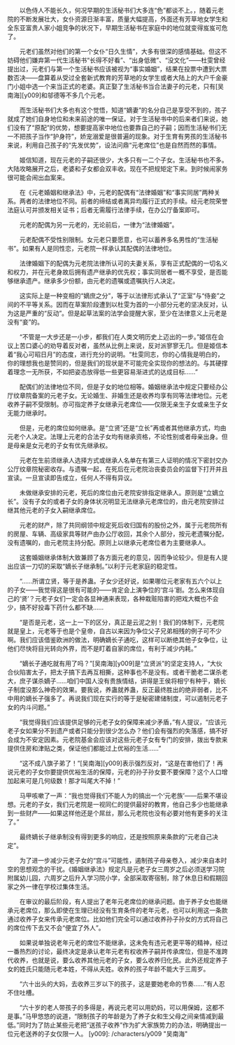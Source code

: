 　　以色侍人不能长久，何况早期的生活秘书们大多连“色”都谈不上。，随着元老院的不断发展壮大，女仆资源日渐丰富，质量大幅提高，外面还有芳草地女学生和全东亚富贵人家小姐竞争的状况下，早期生活秘书在家庭中的地位就变得岌岌可危了。

　　元老们虽然对他们的第一个女仆“日久生情”，大多有很深的感情基础。但这不妨碍他们嫌弃第一代生活秘书“长得不好看”、“出身低微”、“没文化”——杜雯曾经提出过，元老们与第一个生活秘书应该被视为“事实婚姻”，结果在投票中遭到大票数否决——盘算着从受过全套新式教育的芳草地的女学生或者大陆上的大户千金豪门小姐中选一个来当正式的老婆。真正娶了生活秘书当合法妻子的元老，只有[吴南海][y009]和邬德等不多几个元老。

　　而生活秘书们大多也有这个觉悟，知道“嫡妻”的名分自己是享受不到的，孩子就成了她们自身地位和未来前途的唯一保证。对于生活秘书中的后来者们来说，她们没有了“原配”的优势，想要提高家中地位也要靠自己的子嗣；因而生活秘书们无一不把孩子当作“护身符”，娇宠溺爱是很普遍的现象。对于生育有男孩的生活秘书来说，利用自己孩子的“先发优势”，设法问鼎“元老席位”也是自然而然的事情。

　　姬信知道，现在元老的子嗣还很少，大多只有一二个子女。生活秘书也不多。大陆攻略展开之后，老婆和子女都会双丰收。现在不把规矩定下来。到时候闹家务很可能会闹出血案来。

　　在《元老婚姻和继承法》中，元老的配偶有“法律婚姻”和“事实同居”两种关系。两者的法律地位不同。前者的缔结或者离异均履行正式的手续。经元老院荣誉法庭认可并颁发相关证书；后者无需履行法律手续，在办公厅备案即可。

　　元老的配偶为另一元老的，无论前后，一律为“法律婚姻”。

　　元老配偶不受性别限制。女元老只要愿意，也可以蓄养多名男性的“生活秘书”。如果有人是同性恋，元老院一样承认其配偶的法律地位。

　　法律婚姻下的配偶为元老院法律所认可的夫妻关系，享有正式配偶的一切名义和权力，并在元老身故后拥有遗产继承的优先权；事实同居者一概不享受，是否能够继承遗产。继承多少份额，由元老的遗嘱或遗嘱执行人决定。

　　这实际上是一种变相的“嫡庶之分”，等于以法律形式承认了“正室”与“侍妾”之间的不平等关系。因而在草案阶段遭到以杜雯为首的一小部分元老的坚决反对，认为这是严重的“反动”。但是起草法案的法学会提醒大家，至少在法律意义上元老是没有“妾”的。

　　“不管是一大步还是一小步，都我们在人类文明历史上迈出的一步。”姬信在会议上苦口婆心的劝导着反对者，虽然从比例上来说，反对派寥寥无几。但是姬信本着“我心可昭日月”的态度，进行充分的说明。“杜雯同志，你的心情我是明白的，你的理想我也是赞同的，但是我们的现状是不可能完全实现你的想法的。与其硬撑着理念一无所获，不如把姿态放得低一些更容易渐进式的达成目标……”

　　配偶们的法律地位不同，但是子女的地位相等。婚姻继承法中规定只要经办公厅纹章院备案的元老子女。无论婚生、非婚生还是收养均享有同等法律地位。元老收养子嗣不受限制。亦可指定养子女继承元老席位——仅限无亲生子女或亲生子女无能力继承时。

　　但是，元老的席位如何继承。是“立贤”还是“立长”再或者其他继承方式，均由元老个人决定。法理上元老的合法子女均有继承资格，不论性别或者母亲出身。但是母亲是女元老的子女有优先继承权。

　　元老在生前须继承人选择方式或继承人名单在有第三人证明的情况下密封交办公厅纹章院秘密收存。与遗嘱一起，在死后在元老院治丧委员会的监督下打开并且宣读。一旦宣读即告成立，任何人不得有异议。

　　未做继承安排的元老，死后的席位由元老院安排指定继承人。原则是“立嫡立长”。没有子女的或者子女的身体状况明显无法继承元老席位的，由元老院安排过继其他元老的子女入嗣继承席位。

　　元老的财产，除了共同纲领中规定死后收归国有的股份之外，属于元老院所有的房屋、车辆、高级家具等财产由办公厅收回，其余个人部分，按元老遗嘱分配，没有遗嘱的，由元老院主持分配。原则上以继承元老席位者为主要继承人。

　　这套婚姻继承体制大致兼顾了各方面元老的意见，因而争论较少。但是有人提出应该一刀切的采取“嫡长子继承制。”以利于元老家庭的稳定性。

　　“……所谓立贤，等于是养蛊。子女少还好说，如果哪位元老家有五六个以上的子女——我觉得这是很有可能的——肯定会上演争位的‘宫斗’剧。怎么来体现自己的‘贤’？元老子女们一定会各显神通来表现，各种栽赃陷害的把戏大概也不会少，搞不好投毒下药什么都不缺……

　　“是否是元老，这一上一下的区分，真正是云泥之别！我们的体制下，元老院就是皇上，元老等于也是个皇帝，自古以来因为争位父子兄弟相残的例子可不少啊。我们应该借鉴欧洲的做法，明确嫡长子通吃，这样可以断绝其他子女争位，让他们尽快将目光转向外界，而不是盯着自家的席位，有利于减少内耗。”

　　“嫡长子通吃就有用了吗？”[吴南海][y009]是“立贤派”的坚定支持人，“大伙合伙陷害太子，把太子搞下去再互相撕，这种事也不是没有。或者干脆老二谋杀老大，庶子谋杀嫡子……咱们中国人没有贵族情结，讲得是王侯将相宁有种乎，嫡长子制度没那么神奇的效果。要我说，养蛊就养蛊，反正最终胜出的绝非弱者，比不中用的嫡长子强多了。再说我们现在实行的等于是秘密建储制度，可以遏制元老子女的内斗问题。”

　　“我觉得我们应该提供足够的元老子女的保障来减少矛盾，”有人提议，“应该元老子女如果分不到遗产或者只能分到很少怎么办？他们会有强烈的失落感，搞不好会成为不安定因素。元老院基金会应该对这些元老子女有专门的安排，拨出专款来提供住房和津贴之类，保证他们都能过上优裕的生活……”

　　“这不成八旗子弟了！”[吴南海][y009]表示强烈反对，“这是在害他们了！再说元老的子女你要提供优裕生活的保障，元老的孙子孙女要不要保障？这个人口增加起来可是几何级数！那才叫尾大不掉！”

　　马甲咳嗽了一声：“我也觉得我们不能人为的搞出一个‘元老族’——后果不堪设想。元老的子女，我们元老院是一视同仁的提供最好的教育，他自己多少也能继承到一些财产——如果这样他还是个屌丝，那么元老院也没有必要对他有更多的关注了。”

　　最终嫡长子继承制没有得到更多的响应，还是按照原来条款的“元老自己决定”。

　　为了进一步减少元老子女的“宫斗”可能性，遏制孩子母亲卷入，减少来自本时空的思想观念的干扰。《婚姻继承法》规定凡是元老子女三周岁之后必须送学习院附属幼儿园，六周岁之后升入学习院小学，全部采取寄宿制，除了休息日和假期回家之外一律在学校过集体生活。

　　在审议的最后阶段，有人提出了老年元老席位的继承问题。由于养子女也能继承元老席位，那么即使在生理已经没有生育条件的老年元老，也可以利用这一条款通过收养子女来传承元老席位。比如他们完全可以通过收养孙子孙女的方式将自己的席位传下去又不会“便宜了外人”。

　　如果说单独说老年元老的席位不能继承，这未免有违元老更平等的精神，经过一番热烈的讨论，最终决定是承认老年元老有权收养子嗣并传承席位，但是不准跨代收养，也就是说，要么收养其他元老的子女，要么收养归化民。此外还规定养子女的姓氏只能随元老本姓，不得从夫姓。收养的孩子年龄不能大于三周岁。

　　“六十出头的大妈，去收养三岁以下的孩子，这是要她老命的节奏……”有人忍不住吐槽。

　　“六十岁的老人带孩子的多得是，再说元老可以用奶妈，可以用保姆，这都不是事。”马甲悠悠的说道，“限制孩子的年龄是为了养子女和生父母之间亲情减到最低。”同时为了防止某些元老把“送孩子收养”作为扩大家族势力的办法，明确提出一位元老送养的子女仅限一人。
[y009]: /characters/y009 "吴南海"
